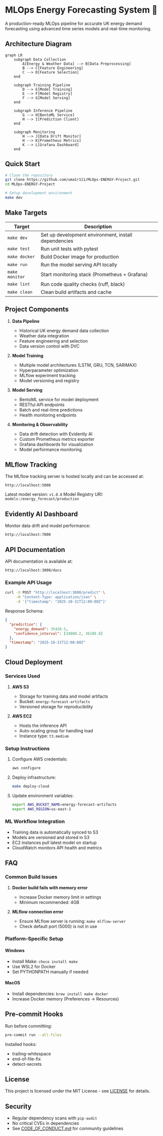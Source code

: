 # MLOps Energy Forecasting System 🔋

A production-ready MLOps pipeline for accurate UK energy demand forecasting using advanced time series models and real-time monitoring.

## Architecture Diagram

```mermaid
graph LR
    subgraph Data Collection
        A[Energy & Weather Data] --> B[Data Preprocessing]
        B --> C[Feature Engineering]
        C --> D[Feature Selection]
    end
    
    subgraph Training Pipeline
        D --> E[Model Training]
        E --> F[Model Registry]
        F --> G[Model Serving]
    end
    
    subgraph Inference Pipeline
        G --> H[BentoML Service]
        H --> I[Prediction Client]
    end
    
    subgraph Monitoring
        H --> J[Data Drift Monitor]
        H --> K[Prometheus Metrics]
        K --> L[Grafana Dashboard]
    end
```

## Quick Start

```bash
# Clone the repository
git clone https://github.com/uma1r111/MLOps-ENERGY-Project.git
cd MLOps-ENERGY-Project

# Setup development environment
make dev
```

## Make Targets

| Target | Description |
|--------|-------------|
| `make dev` | Set up development environment, install dependencies |
| `make test` | Run unit tests with pytest |
| `make docker` | Build Docker image for production |
| `make run` | Run the model serving API locally |
| `make monitor` | Start monitoring stack (Prometheus + Grafana) |
| `make lint` | Run code quality checks (ruff, black) |
| `make clean` | Clean build artifacts and cache |

## Project Components

1. **Data Pipeline**
   - Historical UK energy demand data collection
   - Weather data integration
   - Feature engineering and selection
   - Data version control with DVC

2. **Model Training**
   - Multiple model architectures (LSTM, GRU, TCN, SARIMAX)
   - Hyperparameter optimization
   - MLflow experiment tracking
   - Model versioning and registry

3. **Model Serving**
   - BentoML service for model deployment
   - RESTful API endpoints
   - Batch and real-time predictions
   - Health monitoring endpoints

4. **Monitoring & Observability**
   - Data drift detection with Evidently AI
   - Custom Prometheus metrics exporter
   - Grafana dashboards for visualization
   - Model performance monitoring

## MLflow Tracking

The MLflow tracking server is hosted locally and can be accessed at:
```
http://localhost:5000
```

Latest model version: `v1.0.0`
Model Registry URI: `models:/energy_forecast/production`

## Evidently AI Dashboard

Monitor data drift and model performance:
```
http://localhost:7000
```

## API Documentation

API documentation is available at:
```
http://localhost:3000/docs
```

### Example API Usage

```bash
curl -X POST "http://localhost:3000/predict" \
     -H "Content-Type: application/json" \
     -d '{"timestamp": "2025-10-31T12:00:00Z"}'
```

Response Schema:
```json
{
  "prediction": {
    "energy_demand": 35420.5,
    "confidence_interval": [34800.2, 36100.8]
  },
  "timestamp": "2025-10-31T12:00:00Z"
}
```

## Cloud Deployment

### Services Used

1. **AWS S3**
   - Storage for training data and model artifacts
   - Bucket: `energy-forecast-artifacts`
   - Versioned storage for reproducibility

2. **AWS EC2**
   - Hosts the inference API
   - Auto-scaling group for handling load
   - Instance type: `t3.medium`

### Setup Instructions

1. Configure AWS credentials:
   ```bash
   aws configure
   ```

2. Deploy infrastructure:
   ```bash
   make deploy-cloud
   ```

3. Update environment variables:
   ```bash
   export AWS_BUCKET_NAME=energy-forecast-artifacts
   export AWS_REGION=us-east-1
   ```

### ML Workflow Integration

- Training data is automatically synced to S3
- Models are versioned and stored in S3
- EC2 instances pull latest model on startup
- CloudWatch monitors API health and metrics

## FAQ

### Common Build Issues

1. **Docker build fails with memory error**
   - Increase Docker memory limit in settings
   - Minimum recommended: 4GB

2. **MLflow connection error**
   - Ensure MLflow server is running: `make mlflow-server`
   - Check default port (5000) is not in use

### Platform-Specific Setup

#### Windows
- Install Make: `choco install make`
- Use WSL2 for Docker
- Set PYTHONPATH manually if needed

#### MacOS
- Install dependencies: `brew install make docker`
- Increase Docker memory (Preferences → Resources)

## Pre-commit Hooks

Run before committing:
```bash
pre-commit run --all-files
```

Installed hooks:
- trailing-whitespace
- end-of-file-fix
- detect-secrets

## License

This project is licensed under the MIT License - see [LICENSE](LICENSE) for details.

## Security

- Regular dependency scans with `pip-audit`
- No critical CVEs in dependencies
- See [CODE_OF_CONDUCT.md](CODE_OF_CONDUCT.md) for community guidelines